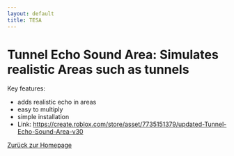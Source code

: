```yaml
---
layout: default
title: TESA
---
```


# Tunnel Echo Sound Area: Simulates realistic Areas such as tunnels

Key features:
- adds realistic echo in areas
- easy to multiply
- simple installation
- Link: https://create.roblox.com/store/asset/7735151379/updated-Tunnel-Echo-Sound-Area-v30

[Zurück zur Homepage](index.html)

